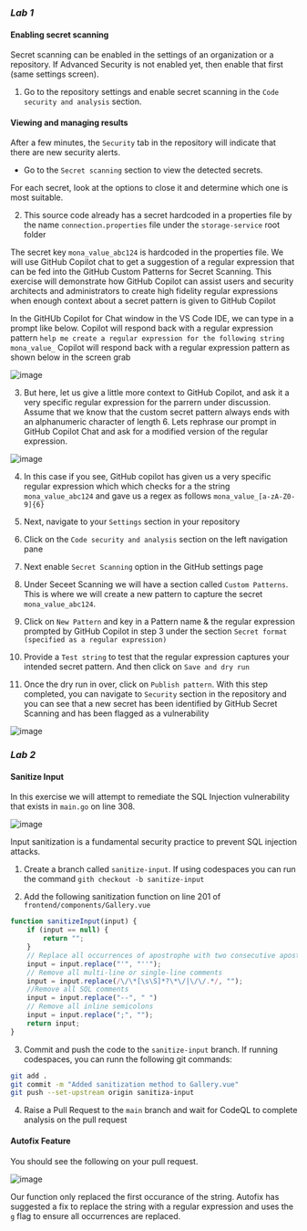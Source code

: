 
### _**Lab 1**_

#### Enabling secret scanning
Secret scanning can be enabled in the settings of an organization or a repository. If Advanced Security is not enabled yet, then enable that first (same settings screen).

1. Go to the repository settings and enable secret scanning in the `Code security and analysis` section.

#### Viewing and managing results
After a few minutes, the `Security` tab in the repository will indicate that there are new security alerts.

- Go to the `Secret scanning` section to view the detected secrets.

For each secret, look at the options to close it and determine which one is most suitable.

2. This source code already has a secret hardcoded in a properties file by the name `connection.properties` file under the `storage-service` root folder

The secret key `mona_value_abc124` is hardcoded in the properties file. We will use GitHub Copilot chat to get a suggestion of a regular expression that can be fed into the GitHub Custom Patterns for Secret Scanning. This exercise will demonstrate how GitHub Copilot can assist users and security architects and administrators to create high fidelity regular expressions when enough context about a secret pattern is given to GitHub Copilot

In the GitHUb Copilot for Chat window in the VS Code IDE, we can type in a prompt like below. Copilot will respond back with a regular expression pattern
`help me create a regular expression for the following string mona_value_`
Copilot will respond back with a regular expression pattern as shown below in the screen grab

![image](https://github.com/advanced-security-demo/mona-gallery/assets/79184790/aa7e0f84-4589-4daa-9972-db0c6d80de7b)

3. But here, let us give a little more context to GitHub Copilot, and ask it a very specific regular expression for the parrern under discussion. Assume that we know that the custom secret pattern always ends with an alphanumeric character of length 6. Lets rephrase our prompt in GitHub Copilot Chat and ask for a modified version of the regular expression. 

![image](https://github.com/advanced-security-demo/mona-gallery/assets/79184790/836d0a75-6838-412c-956a-46c2034176dd)

4. In this case if you see, GitHub copilot has given us a very specific regular expression which which checks for a the string `mona_value_abc124` and gave us a regex as follows `mona_value_[a-zA-Z0-9]{6}`

5. Next, navigate to your `Settings` section in your repository
6. Click on the `Code security and analysis` section on the left navigation pane
7. Next enable `Secret Scanning` option in the GitHub settings page
8. Under Seceet Scanning we will have a section called `Custom Patterns`. This is where we will create a new pattern to capture the secret `mona_value_abc124`. 
9. Click on `New Pattern` and key in a Pattern name & the regular expression prompted by GitHub Copilot in step 3 under the section `Secret format (specified as a regular expression)`
10. Provide a `Test string` to test that the regular expression captures your intended secret pattern. And then click on `Save and dry run`
11. Once the dry run in over, click on `Publish pattern`. With this step completed, you can navigate to `Security` section in the repository and you can see that a new secret has been identified by GitHub Secret Scanning and has been flagged as a vulnerability

![image](https://github.com/Ent-Org/mona-gallery/assets/79184790/c4ba9148-facb-44ad-92f5-8f9a854a56e9)


### _**Lab 2**_

#### Sanitize Input 

In this exercise we will attempt to remediate the SQL Injection vulnerability that exists in `main.go` on line 308. 

![image](https://github.com/octodemo/universe-wip/assets/68650974/c88eccf2-224d-4de9-a31c-3d555db65f67)

Input sanitization is a fundamental security practice to prevent SQL injection attacks.

1. Create a branch called `sanitize-input`. If using codespaces you can run the command `gith checkout -b sanitize-input`

2. Add the following sanitization function on line 201 of `frontend/components/Gallery.vue`

```js
function sanitizeInput(input) {
    if (input == null) {
        return "";
    }
    // Replace all occurrences of apostrophe with two consecutive apostrophes
    input = input.replace("'", "''");
    // Remove all multi-line or single-line comments
    input = input.replace(/\/\*[\s\S]*?\*\/|\/\/.*/, "");
    //Remove all SQL comments
    input = input.replace("--", " ")
    // Remove all inline semicolons
    input = input.replace(";", "");
    return input;
}
```

3. Commit and push the code to the `sanitize-input` branch. If running codespaces, you can runn the following git commands:
```bash
git add .
git commit -m "Added sanitization method to Gallery.vue"
git push --set-upstream origin sanitiza-input
```

4. Raise a Pull Request to the `main` branch and wait for CodeQL to complete analysis on the pull request


#### Autofix Feature

You should see the following on your pull request. 

![image](https://github.com/octodemo/universe-wip/assets/68650974/906ed843-8b36-4397-b972-f5cef437a4c6)

Our function only replaced the first occurance of the string. Autofix has suggested a fix to replace the string with a regular expression and uses the `g` flag to ensure all occurrences are replaced.




